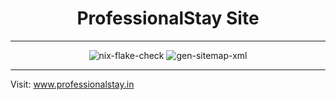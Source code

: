 <h1 align='center'>ProfessionalStay Site</h1>

---

<div align='center'>
    <img src="https://github.com/DivitMittal/professionalstay-site/actions/workflows/.github/workflows/flake-check.yml/badge.svg" alt="nix-flake-check"/>
    <img src="https://github.com/DivitMittal/professionalstay-site/actions/workflows/.github/workflows/gen-sitemap.yml/badge.svg" alt="gen-sitemap-xml"/>
</div>

---

Visit: <a href="https://www.professionalstay.in/" target="_blank" alt="personal-website">www.professionalstay.in</a>